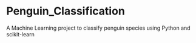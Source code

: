 # Penguin_Classification
A Machine Learning project to classify penguin species using Python and scikit-learn

